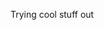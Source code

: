 Trying cool stuff out 

<!---
bakeyed/bakeyed is a ✨ special ✨ repository because its `README.md` (this file) appears on your GitHub profile.
You can click the Preview link to take a look at your changes.
--->
